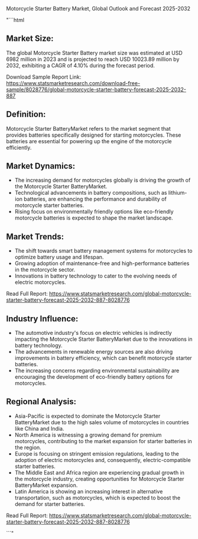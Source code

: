 Motorcycle Starter Battery Market, Global Outlook and Forecast 2025-2032 

"```html
<h2>Market Size:</h2>
<p>The global Motorcycle Starter Battery market size was estimated at USD 6982 million in 2023 and is projected to reach USD 10023.89 million by 2032, exhibiting a CAGR of 4.10% during the forecast period.</p>
<p>Download Sample Report Link: <a href='https://www.statsmarketresearch.com/download-free-sample/8028776/global-motorcycle-starter-battery-forecast-2025-2032-887'>https://www.statsmarketresearch.com/download-free-sample/8028776/global-motorcycle-starter-battery-forecast-2025-2032-887</a></p>

<h2>Definition:</h2>
<p>Motorcycle Starter BatteryMarket refers to the market segment that provides batteries specifically designed for starting motorcycles. These batteries are essential for powering up the engine of the motorcycle efficiently.</p>

<h2>Market Dynamics:</h2>
<ul>
  <li>The increasing demand for motorcycles globally is driving the growth of the Motorcycle Starter BatteryMarket.</li>
  <li>Technological advancements in battery compositions, such as lithium-ion batteries, are enhancing the performance and durability of motorcycle starter batteries.</li>
  <li>Rising focus on environmentally friendly options like eco-friendly motorcycle batteries is expected to shape the market landscape.</li>
</ul>

<h2>Market Trends:</h2>
<ul>
  <li>The shift towards smart battery management systems for motorcycles to optimize battery usage and lifespan.</li>
  <li>Growing adoption of maintenance-free and high-performance batteries in the motorcycle sector.</li>
  <li>Innovations in battery technology to cater to the evolving needs of electric motorcycles.</li>
</ul>
<p>Read Full Report: <a href='https://www.statsmarketresearch.com/global-motorcycle-starter-battery-forecast-2025-2032-887-8028776'>https://www.statsmarketresearch.com/global-motorcycle-starter-battery-forecast-2025-2032-887-8028776</a></p>

<h2>Industry Influence:</h2>
<ul>
  <li>The automotive industry's focus on electric vehicles is indirectly impacting the Motorcycle Starter BatteryMarket due to the innovations in battery technology.</li>
  <li>The advancements in renewable energy sources are also driving improvements in battery efficiency, which can benefit motorcycle starter batteries.</li>
  <li>The increasing concerns regarding environmental sustainability are encouraging the development of eco-friendly battery options for motorcycles.</li>
</ul>

<h2>Regional Analysis:</h2>
<ul>
  <li>Asia-Pacific is expected to dominate the Motorcycle Starter BatteryMarket due to the high sales volume of motorcycles in countries like China and India.</li>
  <li>North America is witnessing a growing demand for premium motorcycles, contributing to the market expansion for starter batteries in the region.</li>
  <li>Europe is focusing on stringent emission regulations, leading to the adoption of electric motorcycles and, consequently, electric-compatible starter batteries.</li>
  <li>The Middle East and Africa region are experiencing gradual growth in the motorcycle industry, creating opportunities for Motorcycle Starter BatteryMarket expansion.</li>
  <li>Latin America is showing an increasing interest in alternative transportation, such as motorcycles, which is expected to boost the demand for starter batteries.</li>
</ul>
<p>Read Full Report: <a href='https://www.statsmarketresearch.com/global-motorcycle-starter-battery-forecast-2025-2032-887-8028776'>https://www.statsmarketresearch.com/global-motorcycle-starter-battery-forecast-2025-2032-887-8028776</a></p>
```"
